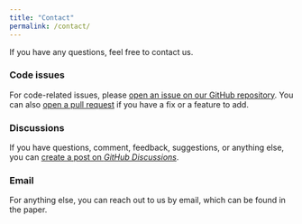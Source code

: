 ```yaml
---
title: "Contact"
permalink: /contact/
---
```


If you have any questions, feel free to contact us.

### Code issues

For code-related issues, please [open an issue on our GitHub repository](https://github.com/McGill-NLP/weblinx/issues). You can also [open a pull request](https://github.com/McGill-NLP/weblinx/pulls) if you have a fix or a feature to add.

### Discussions

If you have questions, comment, feedback, suggestions, or anything else, you can [create a post on *GitHub Discussions*](https://github.com/McGill-NLP/weblinx/discussions).

### Email

For anything else, you can reach out to us by email, which can be found in the paper.
